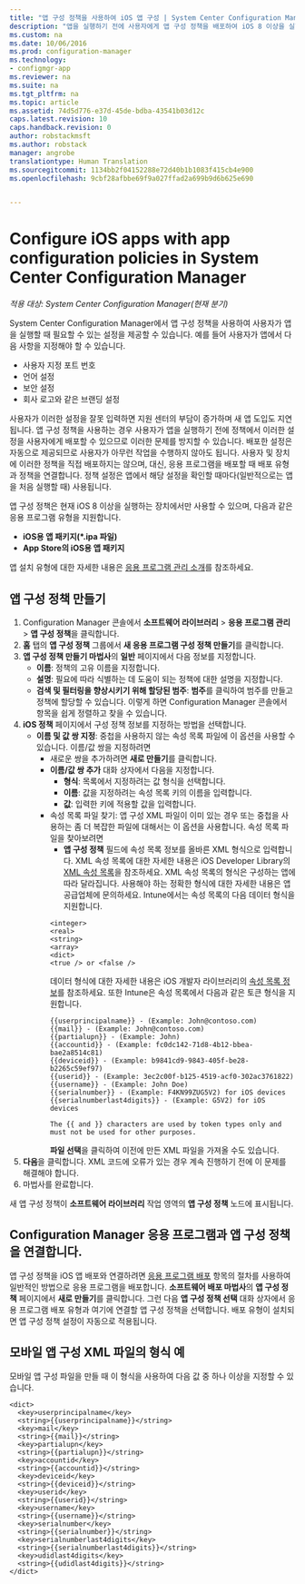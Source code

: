 ```yaml
---
title: "앱 구성 정책을 사용하여 iOS 앱 구성 | System Center Configuration Manager"
description: "앱을 실행하기 전에 사용자에게 앱 구성 정책을 배포하여 iOS 8 이상을 실행 중인 장치의 구성 문제를 해결합니다."
ms.custom: na
ms.date: 10/06/2016
ms.prod: configuration-manager
ms.technology:
- configmgr-app
ms.reviewer: na
ms.suite: na
ms.tgt_pltfrm: na
ms.topic: article
ms.assetid: 74d5d776-e37d-45de-bdba-43541b03d12c
caps.latest.revision: 10
caps.handback.revision: 0
author: robstackmsft
ms.author: robstack
manager: angrobe
translationtype: Human Translation
ms.sourcegitcommit: 1134bb2f04152288e72d40b1b1083f415cb4e900
ms.openlocfilehash: 9cbf28afbbe69f9a027ffad2a699b9d6b625e690


---
```

# <a name="configure-ios-apps-with-app-configuration-policies-in-system-center-configuration-manager"></a>Configure iOS apps with app configuration policies in System Center Configuration Manager

*적용 대상: System Center Configuration Manager(현재 분기)*


System Center Configuration Manager에서 앱 구성 정책을 사용하여 사용자가 앱을 실행할 때 필요할 수 있는 설정을 제공할 수 있습니다. 예를 들어 사용자가 앱에서 다음 사항을 지정해야 할 수 있습니다.
- 사용자 지정 포트 번호
- 언어 설정
- 보안 설정
- 회사 로고와 같은 브랜딩 설정

사용자가 이러한 설정을 잘못 입력하면 지원 센터의 부담이 증가하며 새 앱 도입도 지연됩니다.
앱 구성 정책을 사용하는 경우 사용자가 앱을 실행하기 전에 정책에서 이러한 설정을 사용자에게 배포할 수 있으므로 이러한 문제를 방지할 수 있습니다. 배포한 설정은 자동으로 제공되므로 사용자가 아무런 작업을 수행하지 않아도 됩니다.
사용자 및 장치에 이러한 정책을 직접 배포하지는 않으며, 대신, 응용 프로그램을 배포할 때 배포 유형과 정책을 연결합니다. 정책 설정은 앱에서 해당 설정을 확인할 때마다(일반적으로는 앱을 처음 실행할 때) 사용됩니다.

앱 구성 정책은 현재 iOS 8 이상을 실행하는 장치에서만 사용할 수 있으며, 다음과 같은 응용 프로그램 유형을 지원합니다.

- **iOS용 앱 패키지(*.ipa 파일)**
- **App Store의 iOS용 앱 패키지**

앱 설치 유형에 대한 자세한 내용은 [응용 프로그램 관리 소개](/sccm/apps/understand/introduction-to-application-management)를 참조하세요.

## <a name="create-an-app-configuration-policy"></a>앱 구성 정책 만들기

1. Configuration Manager 콘솔에서 **소프트웨어 라이브러리** > **응용 프로그램 관리** > **앱 구성 정책**을 클릭합니다.
3. **홈** 탭의 **앱 구성 정책** 그룹에서 **새 응용 프로그램 구성 정책 만들기**를 클릭합니다.
4. **앱 구성 정책 만들기 마법사**의 **일반** 페이지에서 다음 정보를 지정합니다.
    - **이름**: 정책의 고유 이름을 지정합니다.
    - **설명**: 필요에 따라 식별하는 데 도움이 되는 정책에 대한 설명을 지정합니다.
    - **검색 및 필터링을 향상시키기 위해 할당된 범주**: **범주**를 클릭하여 범주를 만들고 정책에 할당할 수 있습니다. 이렇게 하면 Configuration Manager 콘솔에서 항목을 쉽게 정렬하고 찾을 수 있습니다.
5. **iOS 정책** 페이지에서 구성 정책 정보를 지정하는 방법을 선택합니다.
    - **이름 및 값 쌍 지정**: 중첩을 사용하지 않는 속성 목록 파일에 이 옵션을 사용할 수 있습니다.
    이름/값 쌍을 지정하려면
        - 새로운 쌍을 추가하려면 **새로 만들기**를 클릭합니다.
        - **이름/값 쌍 추가** 대화 상자에서 다음을 지정합니다.
            - **형식**: 목록에서 지정하려는 값 형식을 선택합니다.
            - **이름**: 값을 지정하려는 속성 목록 키의 이름을 입력합니다.
            - **값**: 입력한 키에 적용할 값을 입력합니다.
        - 속성 목록 파일 찾기: 앱 구성 XML 파일이 이미 있는 경우 또는 중첩을 사용하는 좀 더 복잡한 파일에 대해서는 이 옵션을 사용합니다.
        속성 목록 파일을 찾아보려면
            - **앱 구성 정책** 필드에 속성 목록 정보를 올바른 XML 형식으로 입력합니다.
            XML 속성 목록에 대한 자세한 내용은 iOS Developer Library의 [XML 속성 목록](https://developer.apple.com/library/ios/documentation/Cocoa/Conceptual/PropertyLists/UnderstandXMLPlist/UnderstandXMLPlist.html)을 참조하세요.
            XML 속성 목록의 형식은 구성하는 앱에 따라 달라집니다. 사용해야 하는 정확한 형식에 대한 자세한 내용은 앱 공급업체에 문의하세요.
            Intune에서는 속성 목록의 다음 데이터 형식을 지원합니다.
            ```
            <integer>
            <real>
            <string>
            <array>
            <dict>
            <true /> or <false />
            ```
            데이터 형식에 대한 자세한 내용은 iOS 개발자 라이브러리의 [속성 목록 정보](https://developer.apple.com/library/content/documentation/Cocoa/Conceptual/PropertyLists/AboutPropertyLists/AboutPropertyLists.html)를 참조하세요.
            또한 Intune은 속성 목록에서 다음과 같은 토큰 형식을 지원합니다.
            ```
            {{userprincipalname}} - (Example: John@contoso.com)
            {{mail}} - (Example: John@contoso.com)
            {{partialupn}} - (Example: John)
            {{accountid}} - (Example: fc0dc142-71d8-4b12-bbea-bae2a8514c81)
            {{deviceid}} - (Example: b9841cd9-9843-405f-be28-b2265c59ef97)
            {{userid}} - (Example: 3ec2c00f-b125-4519-acf0-302ac3761822)
            {{username}} - (Example: John Doe)
            {{serialnumber}} - (Example: F4KN99ZUG5V2) for iOS devices
            {{serialnumberlast4digits}} - (Example: G5V2) for iOS devices

            The {{ and }} characters are used by token types only and must not be used for other purposes.
            ```
            **파일 선택**을 클릭하여 이전에 만든 XML 파일을 가져올 수도 있습니다.
6. **다음**을 클릭합니다. XML 코드에 오류가 있는 경우 계속 진행하기 전에 이 문제를 해결해야 합니다.
6. 마법사를 완료합니다.

새 앱 구성 정책이 **소프트웨어 라이브러리** 작업 영역의 **앱 구성 정책** 노드에 표시됩니다.

## <a name="associate-an-app-configuration-policy-with-a-configuration-manager-application"></a>Configuration Manager 응용 프로그램과 앱 구성 정책을 연결합니다.

앱 구성 정책을 iOS 앱 배포와 연결하려면 [응용 프로그램 배포](/sccm/apps/deploy-use/deploy-applications) 항목의 절차를 사용하여 일반적인 방법으로 응용 프로그램을 배포합니다.
**소프트웨어 배포 마법사**의 **앱 구성 정책** 페이지에서 **새로 만들기**를 클릭합니다. 그런 다음 **앱 구성 정책 선택** 대화 상자에서 응용 프로그램 배포 유형과 여기에 연결할 앱 구성 정책을 선택합니다.
배포 유형이 설치되면 앱 구성 정책 설정이 자동으로 적용됩니다.

## <a name="example-format-for-the-mobile-app-configuration-xml-file"></a>모바일 앱 구성 XML 파일의 형식 예

모바일 앱 구성 파일을 만들 때 이 형식을 사용하여 다음 값 중 하나 이상을 지정할 수 있습니다.

```
<dict>
  <key>userprincipalname</key>
  <string>{{userprincipalname}}</string>
  <key>mail</key>
  <string>{{mail}}</string>
  <key>partialupn</key>
  <string>{{partialupn}}</string>
  <key>accountid</key>
  <string>{{accountid}}</string>
  <key>deviceid</key>
  <string>{{deviceid}}</string>
  <key>userid</key>
  <string>{{userid}}</string>
  <key>username</key>
  <string>{{username}}</string>
  <key>serialnumber</key>
  <string>{{serialnumber}}</string>
  <key>serialnumberlast4digits</key>
  <string>{{serialnumberlast4digits}}</string>
  <key>udidlast4digits</key>
  <string>{{udidlast4digits}}</string>
</dict>
```



<!--HONumber=Nov16_HO1-->


